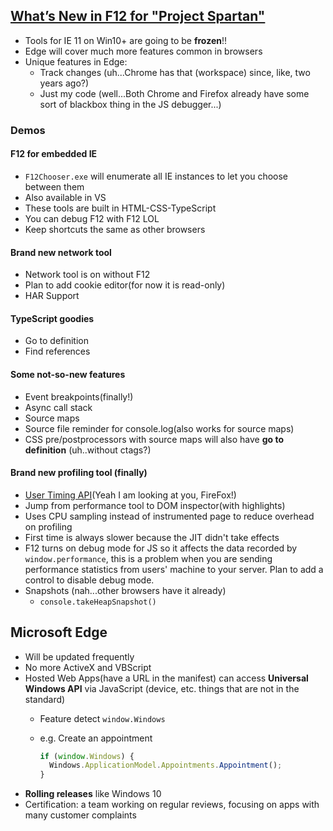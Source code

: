 ## [What’s New in F12 for "Project Spartan"](https://channel9.msdn.com/events/Build/2015/3-638)
* Tools for IE 11 on Win10+ are going to be **frozen**!!
* Edge will cover much more features common in browsers
* Unique features in Edge:
  * Track changes (uh...Chrome has that (workspace) since, like, two years ago?)
  * Just my code (well...Both Chrome and Firefox already have some sort of blackbox thing in the JS debugger...)

### Demos

#### F12 for embedded IE
* `F12Chooser.exe` will enumerate all IE instances to let you choose between them
* Also available in VS
* These tools are built in HTML-CSS-TypeScript
* You can debug F12 with F12 LOL
* Keep shortcuts the same as other browsers

#### Brand new network tool
* Network tool is on without F12
* Plan to add cookie editor(for now it is read-only)
* HAR Support

#### **TypeScript goodies**
* Go to definition
* Find references

#### Some not-so-new features
* Event breakpoints(finally!)
* Async call stack
* Source maps
* Source file reminder for console.log(also works for source maps)
* CSS pre/postprocessors with source maps will also have **go to definition** (uh..without ctags?)

#### Brand new profiling tool (finally)
* [User Timing API](http://www.html5rocks.com/en/tutorials/webperformance/usertiming/)(Yeah I am looking at you, FireFox!)
* Jump from performance tool to DOM inspector(with highlights)
* Uses CPU sampling instead of instrumented page to reduce overhead on profiling
* First time is always slower because the JIT didn't take effects
* F12 turns on debug mode for JS so it affects the data recorded by `window.performance`, this is a problem when you are sending performance statistics from users' machine to your server. Plan to add a control to disable debug mode.
* Snapshots (nah...other browsers have it already)
  * `console.takeHeapSnapshot()`

## Microsoft Edge

* Will be updated frequently
* No more ActiveX and VBScript
* Hosted Web Apps(have a URL in the manifest) can access **Universal Windows API** via JavaScript (device, etc. things that are not in the standard)
  * Feature detect `window.Windows`
  * e.g. Create an appointment

    ```javascript
    if (window.Windows) {
      Windows.ApplicationModel.Appointments.Appointment();
    }
    ```
* **Rolling releases** like Windows 10
* Certification: a team working on regular reviews, focusing on apps with many customer complaints